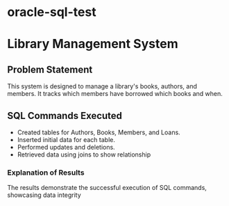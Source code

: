 # oracle-sql-test
# Library Management System

## Problem Statement
This system is designed to manage a library's books, authors, and members. It tracks which members have borrowed which books and when.

## SQL Commands Executed
- Created tables for Authors, Books, Members, and Loans.
- Inserted initial data for each table.
- Performed updates and deletions.
- Retrieved data using joins to show relationship



### Explanation of Results
The results demonstrate the successful execution of SQL commands, showcasing data integrity

